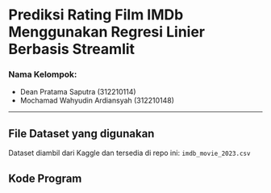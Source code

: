 # Prediksi Rating Film IMDb Menggunakan Regresi Linier Berbasis Streamlit

### Nama Kelompok:
- Dean Pratama Saputra (312210114)
- Mochamad Wahyudin Ardiansyah (312210148)
---
## File Dataset yang digunakan
Dataset diambil dari Kaggle dan tersedia di repo ini: `imdb_movie_2023.csv`

## Kode Program
